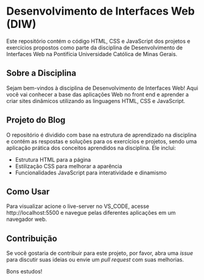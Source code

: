 # Desenvolvimento de Interfaces Web (DIW)

Este repositório contém o código HTML, CSS e JavaScript dos projetos e exercícios propostos como parte da disciplina de Desenvolvimento de Interfaces Web na Pontifícia Universidade Católica de Minas Gerais.

## Sobre a Disciplina

Sejam bem-vindos à disciplina de Desenvolvimento de Interfaces Web! Aqui você vai conhecer a base das aplicações Web no front end e aprender a criar sites dinâmicos utilizando as linguagens HTML, CSS e JavaScript.

## Projeto do Blog

O repositório é dividido com base na estrutura de aprendizado na disciplina e contém as respostas e soluções para os exercícios e projetos, sendo uma aplicação prática dos conceitos aprendidos na disciplina. Ele inclui:

- Estrutura HTML para a página
- Estilização CSS para melhorar a aparência
- Funcionalidades JavaScript para interatividade e dinamismo

## Como Usar

Para visualizar acione o live-server no VS_CODE, acesse http://localhost:5500 e navegue pelas diferentes aplicações em um navegador web.

## Contribuição

Se você gostaria de contribuir para este projeto, por favor, abra uma *issue* para discutir suas ideias ou envie um *pull request* com suas melhorias.

Bons estudos!
